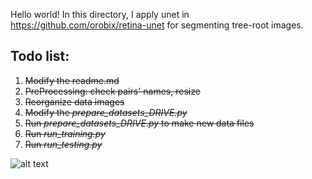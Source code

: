 Hello world!
In this directory, I apply unet in https://github.com/orobix/retina-unet for segmenting tree-root images.

## Todo list:
1. ~~Modify the readme.md~~
2. ~~PreProcessing: check pairs' names, resize~~
3. ~~Reorganize data images~~
4. ~~Modify the *prepare_datasets_DRIVE.py*~~
5. ~~Run *prepare_datasets_DRIVE.py* to make new data files~~
6. ~~Run *run_training.py*~~
7. ~~Run *run_testing.py*~~

![alt text](http://i0.kym-cdn.com/photos/images/newsfeed/000/531/557/a88.jpg "We need to go deeper")

